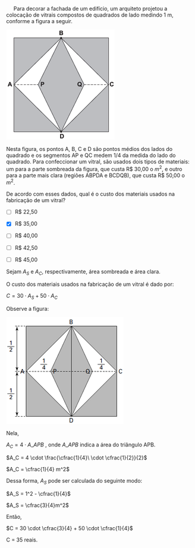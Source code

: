 

     Para decorar a fachada de um edifício, um arquiteto projetou a colocação de vitrais compostos de quadrados de lado medindo 1 m, conforme a figura a seguir.

![](e3f4da95-c99d-6823-5eeb-f1e1b6871ebf.png)

Nesta figura, os pontos A, B, C e D são pontos médios dos lados do quadrado e os segmentos AP e QC medem 1/4 da medida do lado do quadrado. Para confeccionar um vitral, são usados dois tipos de materiais: um para a parte sombreada da figura, que custa R$ 30,00 o $m^2$, e outro para a parte mais clara (regiões ABPDA e BCDQB), que custa R$ 50,00 o $m^2$.

De acordo com esses dados, qual é o custo dos materiais usados na fabricação de um vitral?



- [ ] R$ 22,50
- [x] R$ 35,00
- [ ] R$ 40,00
- [ ] R$ 42,50
- [ ] R$ 45,00


Sejam $A_S$ e $A_C$, respectivamente, área sombreada e área clara.

O custo dos materiais usados na fabricação de um vitral é dado por:

$C = 30 \cdot A_S + 50 \cdot A_C$

Observe a figura:

![](872c9c9d-3c57-f25e-ba28-ce264cf56e3d.png)

Nela,

$A_C = 4 \cdot A\_{APB}$ , onde $A\_{APB}$ indica a área do triângulo APB.

$A_C = 4 \cdot \frac{\cfrac{1}{4}\ \cdot \cfrac{1}{2}}{2}$

$A_C = \cfrac{1}{4} m^2$

Dessa forma, $A_S$ pode ser calculada do seguinte modo:

$A_S = 1^2 - \cfrac{1}{4}$

$A_S = \cfrac{3}{4}m^2$

Então,

$C = 30 \cdot \cfrac{3}{4} + 50 \cdot \cfrac{1}{4}$

C = 35 reais.

        